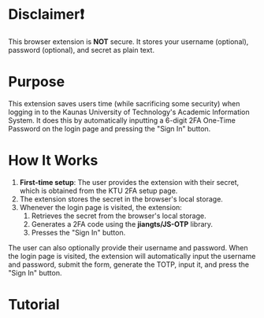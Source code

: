 # Disclaimer❗

This browser extension is **NOT** secure. It stores your username (optional), password (optional), and secret as plain text.

# Purpose

This extension saves users time (while sacrificing some security) when logging in to the Kaunas University of Technology's Academic Information System. It does this by automatically inputting a 6-digit 2FA One-Time Password on the login page and pressing the "Sign In" button.

# How It Works

1. **First-time setup**: The user provides the extension with their secret, which is obtained from the KTU 2FA setup page.
2. The extension stores the secret in the browser's local storage.
3. Whenever the login page is visited, the extension:
    1. Retrieves the secret from the browser's local storage.
    2. Generates a 2FA code using the **jiangts/JS-OTP** library.
    3. Presses the "Sign In" button.

The user can also optionally provide their username and password. When the login page is visited, the extension will automatically input the username and password, submit the form, generate the TOTP, input it, and press the "Sign In" button.

# Tutorial
